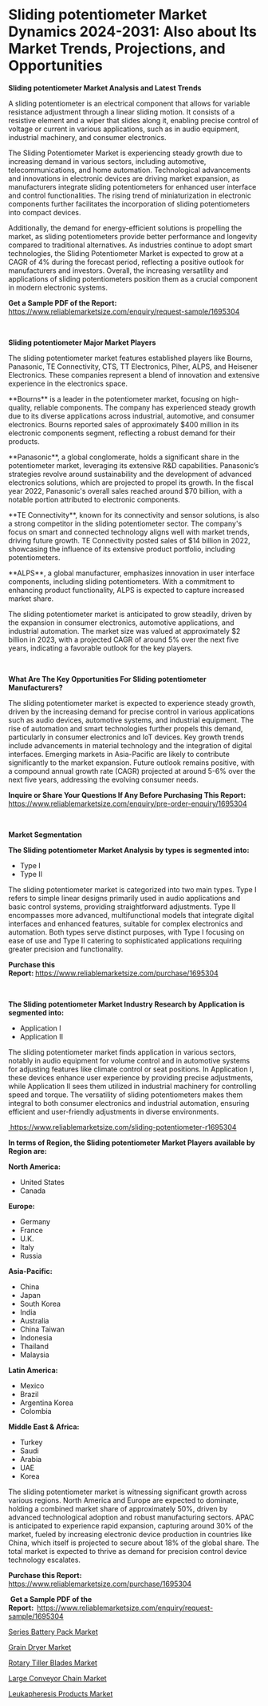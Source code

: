 <p><h1>Sliding potentiometer Market Dynamics 2024-2031: Also about Its Market Trends, Projections, and Opportunities</h1></p><p><strong>Sliding potentiometer Market Analysis and Latest Trends</strong></p>
<p><p>A sliding potentiometer is an electrical component that allows for variable resistance adjustment through a linear sliding motion. It consists of a resistive element and a wiper that slides along it, enabling precise control of voltage or current in various applications, such as in audio equipment, industrial machinery, and consumer electronics.</p><p>The Sliding Potentiometer Market is experiencing steady growth due to increasing demand in various sectors, including automotive, telecommunications, and home automation. Technological advancements and innovations in electronic devices are driving market expansion, as manufacturers integrate sliding potentiometers for enhanced user interface and control functionalities. The rising trend of miniaturization in electronic components further facilitates the incorporation of sliding potentiometers into compact devices.</p><p>Additionally, the demand for energy-efficient solutions is propelling the market, as sliding potentiometers provide better performance and longevity compared to traditional alternatives. As industries continue to adopt smart technologies, the Sliding Potentiometer Market is expected to grow at a CAGR of 4% during the forecast period, reflecting a positive outlook for manufacturers and investors. Overall, the increasing versatility and applications of sliding potentiometers position them as a crucial component in modern electronic systems.</p></p>
<p><strong>Get a Sample PDF of the Report:&nbsp;</strong> <a href="https://www.reliablemarketsize.com/enquiry/request-sample/1695304?utm_campaign=1103&utm_medium=2&utm_source=Github&utm_content=ia&utm_term=07102024&utm_id=sliding-potentiometer">https://www.reliablemarketsize.com/enquiry/request-sample/1695304</a></p>
<p>&nbsp;</p>
<p><strong>Sliding potentiometer Major Market Players</strong></p>
<p><p>The sliding potentiometer market features established players like Bourns, Panasonic, TE Connectivity, CTS, TT Electronics, Piher, ALPS, and Heisener Electronics. These companies represent a blend of innovation and extensive experience in the electronics space.</p><p>**Bourns** is a leader in the potentiometer market, focusing on high-quality, reliable components. The company has experienced steady growth due to its diverse applications across industrial, automotive, and consumer electronics. Bourns reported sales of approximately $400 million in its electronic components segment, reflecting a robust demand for their products.</p><p>**Panasonic**, a global conglomerate, holds a significant share in the potentiometer market, leveraging its extensive R&D capabilities. Panasonic’s strategies revolve around sustainability and the development of advanced electronics solutions, which are projected to propel its growth. In the fiscal year 2022, Panasonic's overall sales reached around $70 billion, with a notable portion attributed to electronic components.</p><p>**TE Connectivity**, known for its connectivity and sensor solutions, is also a strong competitor in the sliding potentiometer sector. The company's focus on smart and connected technology aligns well with market trends, driving future growth. TE Connectivity posted sales of $14 billion in 2022, showcasing the influence of its extensive product portfolio, including potentiometers.</p><p>**ALPS**, a global manufacturer, emphasizes innovation in user interface components, including sliding potentiometers. With a commitment to enhancing product functionality, ALPS is expected to capture increased market share. </p><p>The sliding potentiometer market is anticipated to grow steadily, driven by the expansion in consumer electronics, automotive applications, and industrial automation. The market size was valued at approximately $2 billion in 2023, with a projected CAGR of around 5% over the next five years, indicating a favorable outlook for the key players.</p></p>
<p>&nbsp;</p>
<p><strong>What Are The Key Opportunities For Sliding potentiometer Manufacturers?</strong></p>
<p><p>The sliding potentiometer market is expected to experience steady growth, driven by the increasing demand for precise control in various applications such as audio devices, automotive systems, and industrial equipment. The rise of automation and smart technologies further propels this demand, particularly in consumer electronics and IoT devices. Key growth trends include advancements in material technology and the integration of digital interfaces. Emerging markets in Asia-Pacific are likely to contribute significantly to the market expansion. Future outlook remains positive, with a compound annual growth rate (CAGR) projected at around 5-6% over the next five years, addressing the evolving consumer needs.</p></p>
<p><strong>Inquire or Share Your Questions If Any Before Purchasing This Report:</strong> <a href="https://www.reliablemarketsize.com/enquiry/pre-order-enquiry/1695304?utm_campaign=1103&utm_medium=2&utm_source=Github&utm_content=ia&utm_term=07102024&utm_id=sliding-potentiometer">https://www.reliablemarketsize.com/enquiry/pre-order-enquiry/1695304</a></p>
<p>&nbsp;</p>
<p><strong>Market Segmentation</strong></p>
<p><strong>The Sliding potentiometer Market Analysis by types is segmented into:</strong></p>
<p><ul><li>Type I</li><li>Type II</li></ul></p>
<p><p>The sliding potentiometer market is categorized into two main types. Type I refers to simple linear designs primarily used in audio applications and basic control systems, providing straightforward adjustments. Type II encompasses more advanced, multifunctional models that integrate digital interfaces and enhanced features, suitable for complex electronics and automation. Both types serve distinct purposes, with Type I focusing on ease of use and Type II catering to sophisticated applications requiring greater precision and functionality.</p></p>
<p><strong>Purchase this Report:&nbsp;</strong><a href="https://www.reliablemarketsize.com/purchase/1695304?utm_campaign=1103&utm_medium=2&utm_source=Github&utm_content=ia&utm_term=07102024&utm_id=sliding-potentiometer">https://www.reliablemarketsize.com/purchase/1695304</a></p>
<p>&nbsp;</p>
<p><strong>The Sliding potentiometer Market Industry Research by Application is segmented into:</strong></p>
<p><ul><li>Application I</li><li>Application II</li></ul></p>
<p><p>The sliding potentiometer market finds application in various sectors, notably in audio equipment for volume control and in automotive systems for adjusting features like climate control or seat positions. In Application I, these devices enhance user experience by providing precise adjustments, while Application II sees them utilized in industrial machinery for controlling speed and torque. The versatility of sliding potentiometers makes them integral to both consumer electronics and industrial automation, ensuring efficient and user-friendly adjustments in diverse environments.</p></p>
<p><a href="https://www.reliablemarketsize.com/sliding-potentiometer-r1695304?utm_campaign=1103&utm_medium=2&utm_source=Github&utm_content=ia&utm_term=07102024&utm_id=sliding-potentiometer">&nbsp;https://www.reliablemarketsize.com/sliding-potentiometer-r1695304</a></p>
<p><strong>In terms of Region, the Sliding potentiometer Market Players available by Region are:</strong></p>
<p>
    <p> <strong> North America: </strong>
        <ul>
            <li>United States</li>
            <li>Canada</li>
        </ul>
        </p> 
    <p> <strong> Europe: </strong>
        <ul>
            <li>Germany</li>
            <li>France</li>
            <li>U.K.</li>
            <li>Italy</li>
            <li>Russia</li>
        </ul>
        </p> 
    <p> <strong> Asia-Pacific: </strong>
        <ul>
            <li>China</li>
            <li>Japan</li>
            <li>South Korea</li>
            <li>India</li>
            <li>Australia</li>
            <li>China Taiwan</li>
            <li>Indonesia</li>
            <li>Thailand</li>
            <li>Malaysia</li>
        </ul>
        </p> 
    <p> <strong> Latin America: </strong>
        <ul>
            <li>Mexico</li>
            <li>Brazil</li>
            <li>Argentina Korea</li>
            <li>Colombia</li>
        </ul>
        </p> 
    <p> <strong> Middle East & Africa: </strong>
        <ul>
            <li>Turkey</li>
            <li>Saudi</li>
            <li>Arabia</li>
            <li>UAE</li>
            <li>Korea</li>
        </ul>
    </p>
    </p>
<p><p>The sliding potentiometer market is witnessing significant growth across various regions. North America and Europe are expected to dominate, holding a combined market share of approximately 50%, driven by advanced technological adoption and robust manufacturing sectors. APAC is anticipated to experience rapid expansion, capturing around 30% of the market, fueled by increasing electronic device production in countries like China, which itself is projected to secure about 18% of the global share. The total market is expected to thrive as demand for precision control device technology escalates.</p></p>
<p><strong>Purchase this Report: </strong><a href="https://www.reliablemarketsize.com/purchase/1695304?utm_campaign=1103&utm_medium=2&utm_source=Github&utm_content=ia&utm_term=07102024&utm_id=sliding-potentiometer">https://www.reliablemarketsize.com/purchase/1695304</a></p>
<p>&nbsp;<strong>Get a Sample PDF of the Report:&nbsp;&nbsp;</strong><a href="https://www.reliablemarketsize.com/enquiry/request-sample/1695304?utm_campaign=1103&utm_medium=2&utm_source=Github&utm_content=ia&utm_term=07102024&utm_id=sliding-potentiometer">https://www.reliablemarketsize.com/enquiry/request-sample/1695304</a></p>
<p><strong></strong></p>
<p><p><a href="https://issuu.com/reportprime-2/docs/series-battery-pack-market-size-203_27570add892f0d?utm_campaign=1103&utm_medium=2&utm_source=Github&utm_content=ia&utm_term=07102024&utm_id=sliding-potentiometer">Series Battery Pack Market</a></p><p><a href="https://www.linkedin.com/pulse/grain-dryer-market-evolution-future-outlook-forecasting-industry-c57ee?utm_campaign=1103&utm_medium=2&utm_source=Github&utm_content=ia&utm_term=07102024&utm_id=sliding-potentiometer">Grain Dryer Market</a></p><p><a href="https://www.linkedin.com/pulse/rotary-tiller-blades-market-outlook-forecast-from-2024-2031-arcge?utm_campaign=1103&utm_medium=2&utm_source=Github&utm_content=ia&utm_term=07102024&utm_id=sliding-potentiometer">Rotary Tiller Blades Market</a></p><p><a href="https://www.linkedin.com/pulse/global-large-conveyor-chain-market-trends-innovations-forward-looking-hyabe?utm_campaign=1103&utm_medium=2&utm_source=Github&utm_content=ia&utm_term=07102024&utm_id=sliding-potentiometer">Large Conveyor Chain Market</a></p><p><a href="https://www.linkedin.com/pulse/leukapheresis-products-market-size-growth-industry-analysis-dxwlc?utm_campaign=1103&utm_medium=2&utm_source=Github&utm_content=ia&utm_term=07102024&utm_id=sliding-potentiometer">Leukapheresis Products Market</a></p></p>